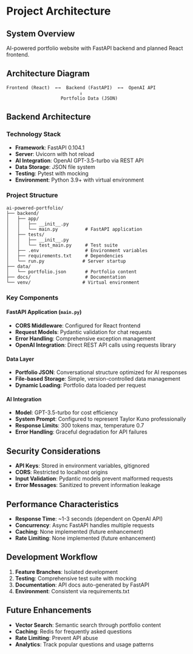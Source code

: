 # Project Architecture

## System Overview
AI-powered portfolio website with FastAPI backend and planned React frontend.

## Architecture Diagram
```
Frontend (React)  ←→  Backend (FastAPI)  ←→  OpenAI API
                           ↓
                    Portfolio Data (JSON)
```

## Backend Architecture

### Technology Stack
- **Framework**: FastAPI 0.104.1
- **Server**: Uvicorn with hot reload
- **AI Integration**: OpenAI GPT-3.5-turbo via REST API
- **Data Storage**: JSON file system
- **Testing**: Pytest with mocking
- **Environment**: Python 3.9+ with virtual environment

### Project Structure
```
ai-powered-portfolio/
├── backend/
│   ├── app/
│   │   ├── __init__.py
│   │   └── main.py          # FastAPI application
│   ├── tests/
│   │   ├── __init__.py
│   │   └── test_main.py     # Test suite
│   ├── .env                 # Environment variables
│   ├── requirements.txt     # Dependencies
│   └── run.py              # Server startup
├── data/
│   └── portfolio.json       # Portfolio content
├── docs/                    # Documentation
└── venv/                   # Virtual environment
```

### Key Components

#### FastAPI Application (`main.py`)
- **CORS Middleware**: Configured for React frontend
- **Request Models**: Pydantic validation for chat requests
- **Error Handling**: Comprehensive exception management
- **OpenAI Integration**: Direct REST API calls using requests library

#### Data Layer
- **Portfolio JSON**: Conversational structure optimized for AI responses
- **File-based Storage**: Simple, version-controlled data management
- **Dynamic Loading**: Portfolio data loaded per request

#### AI Integration
- **Model**: GPT-3.5-turbo for cost efficiency
- **System Prompt**: Configured to represent Taylor Kuno professionally
- **Response Limits**: 300 tokens max, temperature 0.7
- **Error Handling**: Graceful degradation for API failures

## Security Considerations
- **API Keys**: Stored in environment variables, gitignored
- **CORS**: Restricted to localhost origins
- **Input Validation**: Pydantic models prevent malformed requests
- **Error Messages**: Sanitized to prevent information leakage

## Performance Characteristics
- **Response Time**: ~1-3 seconds (dependent on OpenAI API)
- **Concurrency**: Async FastAPI handles multiple requests
- **Caching**: None implemented (future enhancement)
- **Rate Limiting**: None implemented (future enhancement)

## Development Workflow
1. **Feature Branches**: Isolated development
2. **Testing**: Comprehensive test suite with mocking
3. **Documentation**: API docs auto-generated by FastAPI
4. **Environment**: Consistent via requirements.txt

## Future Enhancements
- **Vector Search**: Semantic search through portfolio content
- **Caching**: Redis for frequently asked questions
- **Rate Limiting**: Prevent API abuse
- **Analytics**: Track popular questions and usage patterns